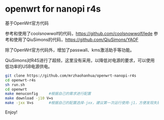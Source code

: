 # openwrt for nanopi r4s

基于OpenWrt官方代码

参考和使用了coolsnowwolf的代码，https://github.com/coolsnowwolf/lede
参考和使用了QiuSimons的代码，https://github.com/QiuSimons/YAOF

除了OpenWrt官方代码外，增加了passwall、kms激活助手等功能。

QiuSimons对R4S进行了超频，这里没有采用，以降低对电源的要求，可以使用低功率的USB电源供电。

```BASH
git clone https://github.com/mrzhaohanhua/openwrt-nanopi-r4s
cd openwrt-r4s
sh run.sh
cd openwrt
make menuconfig     #根据自己的需求进行配置
make download -j10 V=s
make -jxx V=s       #根据自己的配置选择-jxx，建议第一次运行使用-j1，方便发现失败原因
```
Enjoy!
